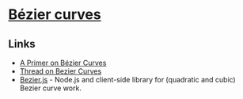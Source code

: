 # [Bézier curves](https://en.wikipedia.org/wiki/B%C3%A9zier_curve)

## Links

- [A Primer on Bézier Curves](https://pomax.github.io/bezierinfo/)
- [Thread on Bezier Curves](https://twitter.com/FreyaHolmer/status/1063633408411295744)
- [Bezier.js](https://github.com/Pomax/bezierjs) - Node.js and client-side library for (quadratic and cubic) Bezier curve work.
